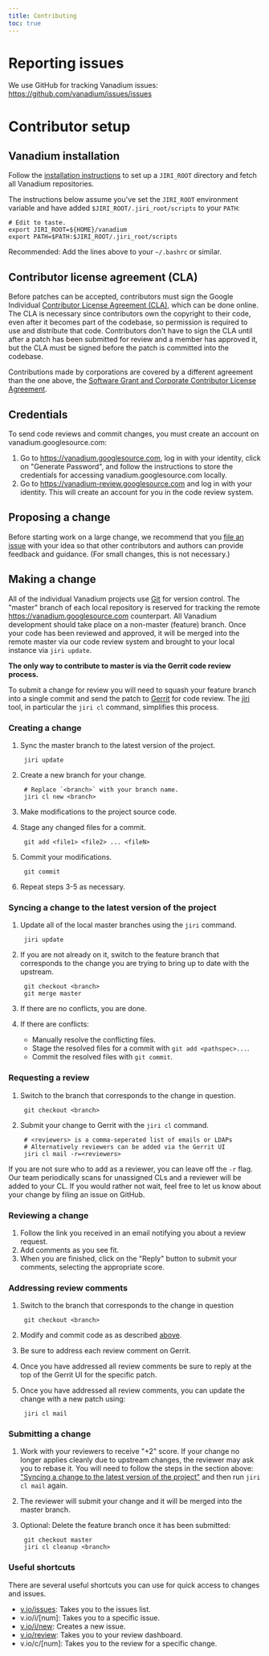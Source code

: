 ```yaml
---
title: Contributing
toc: true
---
```


# Reporting issues

We use GitHub for tracking Vanadium issues:
https://github.com/vanadium/issues/issues

# Contributor setup

## Vanadium installation

Follow the [installation instructions] to set up a `JIRI_ROOT` directory and
fetch all Vanadium repositories.

The instructions below assume you've set the `JIRI_ROOT` environment variable
and have added `$JIRI_ROOT/.jiri_root/scripts` to your `PATH`:

    # Edit to taste.
    export JIRI_ROOT=${HOME}/vanadium
    export PATH=$PATH:$JIRI_ROOT/.jiri_root/scripts

Recommended: Add the lines above to your `~/.bashrc` or similar.

## Contributor license agreement (CLA)

Before patches can be accepted, contributors must sign the Google Individual
[Contributor License Agreement (CLA)][cla], which can be done online. The CLA is
necessary since contributors own the copyright to their code, even after it
becomes part of the codebase, so permission is required to use and distribute
that code. Contributors don't have to sign the CLA until after a patch has been
submitted for review and a member has approved it, but the CLA must be signed
before the patch is committed into the codebase.

Contributions made by corporations are covered by a different agreement than the
one above, the [Software Grant and Corporate Contributor License
Agreement][corp-cla].

## Credentials

To send code reviews and commit changes, you must create an account on
vanadium.googlesource.com:

1. Go to https://vanadium.googlesource.com, log in with your identity, click on
   "Generate Password", and follow the instructions to store the credentials for
   accessing vanadium.googlesource.com locally.
2. Go to https://vanadium-review.googlesource.com and log in with your identity.
   This will create an account for you in the code review system.

## Proposing a change

Before starting work on a large change, we recommend that you [file an
issue][issue tracker] with your idea so that other contributors and authors can
provide feedback and guidance. (For small changes, this is not necessary.)

## Making a change

All of the individual Vanadium projects use [Git] for version control. The
"master" branch of each local repository is reserved for tracking the remote
https://vanadium.googlesource.com counterpart. All Vanadium development should
take place on a non-master (feature) branch. Once your code has been reviewed
and approved, it will be merged into the remote master via our code review
system and brought to your local instance via `jiri update`.

**The only way to contribute to master is via the Gerrit code review process.**

To submit a change for review you will need to squash your feature branch into a
single commit and send the patch to [Gerrit] for code review. The [jiri] tool,
in particular the `jiri cl` command, simplifies this process.

### Creating a change

1. Sync the master branch to the latest version of the project.

        jiri update

2. Create a new branch for your change.

        # Replace `<branch>` with your branch name.
        jiri cl new <branch>

3. Make modifications to the project source code.
4. Stage any changed files for a commit.

        git add <file1> <file2> ... <fileN>

5. Commit your modifications.

        git commit

6. Repeat steps 3-5 as necessary.

### Syncing a change to the latest version of the project

1. Update all of the local master branches using the `jiri` command.

        jiri update

2. If you are not already on it, switch to the feature branch that corresponds
   to the change you are trying to bring up to date with the upstream.

        git checkout <branch>
        git merge master

3. If there are no conflicts, you are done.
4. If there are conflicts:

   * Manually resolve the conflicting files.
   * Stage the resolved files for a commit with `git add <pathspec>...`.
   * Commit the resolved files with `git commit`.

### Requesting a review

1. Switch to the branch that corresponds to the change in question.

        git checkout <branch>

2. Submit your change to Gerrit with the `jiri cl` command.

        # <reviewers> is a comma-seperated list of emails or LDAPs
        # Alternatively reviewers can be added via the Gerrit UI
        jiri cl mail -r=<reviewers>

If you are not sure who to add as a reviewer, you can leave off the `-r` flag.
Our team periodically scans for unassigned CLs and a reviewer will be added to
your CL. If you would rather not wait, feel free to let us know about your
change by filing an issue on GitHub.

### Reviewing a change

1. Follow the link you received in an email notifying you about a review
   request.
2. Add comments as you see fit.
3. When you are finished, click on the "Reply" button to submit your comments,
   selecting the appropriate score.

### Addressing review comments

1. Switch to the branch that corresponds to the change in question

        git checkout <branch>

2. Modify and commit code as as described [above](#creating-a-change).
3. Be sure to address each review comment on Gerrit.
4. Once you have addressed all review comments be sure to reply at the top of
   the Gerrit UI for the specific patch.
5. Once you have addressed all review comments, you can update the change with a
   new patch using:

        jiri cl mail

### Submitting a change

1. Work with your reviewers to receive "+2" score. If your change no longer
   applies cleanly due to upstream changes, the reviewer may ask you to rebase
   it. You will need to follow the steps in the section above: ["Syncing a
   change to the latest version of the
   project"](#syncing-a-change-to-the-latest-version-of-the-project) and then
   run `jiri cl mail` again.
2. The reviewer will submit your change and it will be merged into the master
   branch.
3. Optional: Delete the feature branch once it has been submitted:

        git checkout master
        jiri cl cleanup <branch>

### Useful shortcuts

There are several useful shortcuts you can use for quick access to changes and
issues.

*  [v.io/issues](https://v.io/issues): Takes you to the issues list.
*  v.io/i/[num]: Takes you to a specific issue.
*  [v.io/i/new](https://v.io/i/new): Creates a new issue.
*  [v.io/review](https://v.io/review): Takes you to your review dashboard.
*  v.io/c/[num]: Takes you to the review for a specific change.

[installation instructions]: /2016/installation/
[cla]: https://cla.developers.google.com/about/google-individual?csw=1
[corp-cla]: https://cla.developers.google.com/about/google-corporate?csw=1
[issue tracker]: https://github.com/vanadium/issues/issues
[git]: http://git-scm.com/
[gerrit]: https://vanadium-review.googlesource.com
[jiri]: /2016/tools/jiri.html
